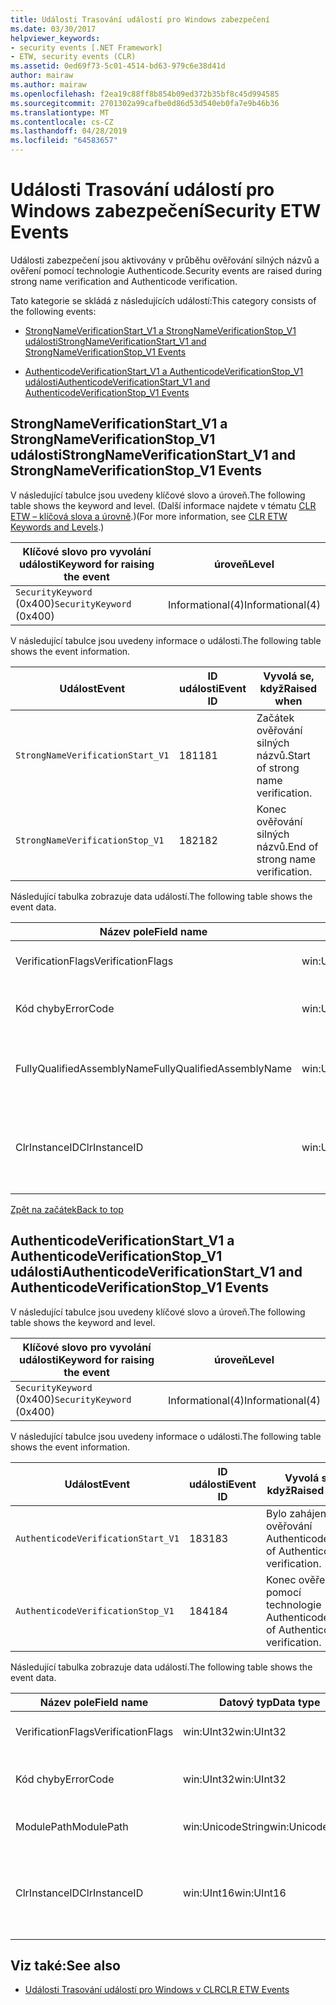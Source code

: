 ```yaml
---
title: Události Trasování událostí pro Windows zabezpečení
ms.date: 03/30/2017
helpviewer_keywords:
- security events [.NET Framework]
- ETW, security events (CLR)
ms.assetid: 0ed69f73-5c01-4514-bd63-979c6e38d41d
author: mairaw
ms.author: mairaw
ms.openlocfilehash: f2ea19c88ff8b854b09ed372b35bf8c45d994585
ms.sourcegitcommit: 2701302a99cafbe0d86d53d540eb0fa7e9b46b36
ms.translationtype: MT
ms.contentlocale: cs-CZ
ms.lasthandoff: 04/28/2019
ms.locfileid: "64583657"
---
```

# <a name="security-etw-events"></a><span data-ttu-id="0f5bb-102">Události Trasování událostí pro Windows zabezpečení</span><span class="sxs-lookup"><span data-stu-id="0f5bb-102">Security ETW Events</span></span>
<a name="top"></a> <span data-ttu-id="0f5bb-103">Události zabezpečení jsou aktivovány v průběhu ověřování silných názvů a ověření pomocí technologie Authenticode.</span><span class="sxs-lookup"><span data-stu-id="0f5bb-103">Security events are raised during strong name verification and Authenticode verification.</span></span>  
  
 <span data-ttu-id="0f5bb-104">Tato kategorie se skládá z následujících událostí:</span><span class="sxs-lookup"><span data-stu-id="0f5bb-104">This category consists of the following events:</span></span>  
  
- [<span data-ttu-id="0f5bb-105">StrongNameVerificationStart_V1 a StrongNameVerificationStop_V1 události</span><span class="sxs-lookup"><span data-stu-id="0f5bb-105">StrongNameVerificationStart_V1 and StrongNameVerificationStop_V1 Events</span></span>](#strongnameverificationstart_v1_and_strongnameverificationstop_v1_events)  
  
- [<span data-ttu-id="0f5bb-106">AuthenticodeVerificationStart_V1 a AuthenticodeVerificationStop_V1 události</span><span class="sxs-lookup"><span data-stu-id="0f5bb-106">AuthenticodeVerificationStart_V1 and AuthenticodeVerificationStop_V1 Events</span></span>](#authenticodeverificationstart_v1_and_authenticodeverificationstop_v1_events)  
  
<a name="strongnameverificationstart_v1_and_strongnameverificationstop_v1_events"></a>   
## <a name="strongnameverificationstartv1-and-strongnameverificationstopv1-events"></a><span data-ttu-id="0f5bb-107">StrongNameVerificationStart_V1 a StrongNameVerificationStop_V1 události</span><span class="sxs-lookup"><span data-stu-id="0f5bb-107">StrongNameVerificationStart_V1 and StrongNameVerificationStop_V1 Events</span></span>  
 <span data-ttu-id="0f5bb-108">V následující tabulce jsou uvedeny klíčové slovo a úroveň.</span><span class="sxs-lookup"><span data-stu-id="0f5bb-108">The following table shows the keyword and level.</span></span> <span data-ttu-id="0f5bb-109">(Další informace najdete v tématu [CLR ETW – klíčová slova a úrovně](../../../docs/framework/performance/clr-etw-keywords-and-levels.md).)</span><span class="sxs-lookup"><span data-stu-id="0f5bb-109">(For more information, see [CLR ETW Keywords and Levels](../../../docs/framework/performance/clr-etw-keywords-and-levels.md).)</span></span>  
  
|<span data-ttu-id="0f5bb-110">Klíčové slovo pro vyvolání události</span><span class="sxs-lookup"><span data-stu-id="0f5bb-110">Keyword for raising the event</span></span>|<span data-ttu-id="0f5bb-111">úroveň</span><span class="sxs-lookup"><span data-stu-id="0f5bb-111">Level</span></span>|  
|-----------------------------------|-----------|  
|<span data-ttu-id="0f5bb-112">`SecurityKeyword` (0x400)</span><span class="sxs-lookup"><span data-stu-id="0f5bb-112">`SecurityKeyword` (0x400)</span></span>|<span data-ttu-id="0f5bb-113">Informational(4)</span><span class="sxs-lookup"><span data-stu-id="0f5bb-113">Informational(4)</span></span>|  
  
 <span data-ttu-id="0f5bb-114">V následující tabulce jsou uvedeny informace o události.</span><span class="sxs-lookup"><span data-stu-id="0f5bb-114">The following table shows the event information.</span></span>  
  
|<span data-ttu-id="0f5bb-115">Událost</span><span class="sxs-lookup"><span data-stu-id="0f5bb-115">Event</span></span>|<span data-ttu-id="0f5bb-116">ID události</span><span class="sxs-lookup"><span data-stu-id="0f5bb-116">Event ID</span></span>|<span data-ttu-id="0f5bb-117">Vyvolá se, když</span><span class="sxs-lookup"><span data-stu-id="0f5bb-117">Raised when</span></span>|  
|-----------|--------------|-----------------|  
|`StrongNameVerificationStart_V1`|<span data-ttu-id="0f5bb-118">181</span><span class="sxs-lookup"><span data-stu-id="0f5bb-118">181</span></span>|<span data-ttu-id="0f5bb-119">Začátek ověřování silných názvů.</span><span class="sxs-lookup"><span data-stu-id="0f5bb-119">Start of strong name verification.</span></span>|  
|`StrongNameVerificationStop_V1`|<span data-ttu-id="0f5bb-120">182</span><span class="sxs-lookup"><span data-stu-id="0f5bb-120">182</span></span>|<span data-ttu-id="0f5bb-121">Konec ověřování silných názvů.</span><span class="sxs-lookup"><span data-stu-id="0f5bb-121">End of strong name verification.</span></span>|  
  
 <span data-ttu-id="0f5bb-122">Následující tabulka zobrazuje data událostí.</span><span class="sxs-lookup"><span data-stu-id="0f5bb-122">The following table shows the event data.</span></span>  
  
|<span data-ttu-id="0f5bb-123">Název pole</span><span class="sxs-lookup"><span data-stu-id="0f5bb-123">Field name</span></span>|<span data-ttu-id="0f5bb-124">Datový typ</span><span class="sxs-lookup"><span data-stu-id="0f5bb-124">Data type</span></span>|<span data-ttu-id="0f5bb-125">Popis</span><span class="sxs-lookup"><span data-stu-id="0f5bb-125">Description</span></span>|  
|----------------|---------------|-----------------|  
|<span data-ttu-id="0f5bb-126">VerificationFlags</span><span class="sxs-lookup"><span data-stu-id="0f5bb-126">VerificationFlags</span></span>|<span data-ttu-id="0f5bb-127">win:UInt32</span><span class="sxs-lookup"><span data-stu-id="0f5bb-127">win:UInt32</span></span>|<span data-ttu-id="0f5bb-128">Příznaky ověření.</span><span class="sxs-lookup"><span data-stu-id="0f5bb-128">The verification flags.</span></span>|  
|<span data-ttu-id="0f5bb-129">Kód chyby</span><span class="sxs-lookup"><span data-stu-id="0f5bb-129">ErrorCode</span></span>|<span data-ttu-id="0f5bb-130">win:UInt32</span><span class="sxs-lookup"><span data-stu-id="0f5bb-130">win:UInt32</span></span>|<span data-ttu-id="0f5bb-131">Kód chyby HResult.</span><span class="sxs-lookup"><span data-stu-id="0f5bb-131">The HResult error code.</span></span>|  
|<span data-ttu-id="0f5bb-132">FullyQualifiedAssemblyName</span><span class="sxs-lookup"><span data-stu-id="0f5bb-132">FullyQualifiedAssemblyName</span></span>|<span data-ttu-id="0f5bb-133">win:UnicodeString</span><span class="sxs-lookup"><span data-stu-id="0f5bb-133">win:UnicodeString</span></span>|<span data-ttu-id="0f5bb-134">Plně kvalifikovaný název.</span><span class="sxs-lookup"><span data-stu-id="0f5bb-134">The fully qualified assembly name.</span></span>|  
|<span data-ttu-id="0f5bb-135">ClrInstanceID</span><span class="sxs-lookup"><span data-stu-id="0f5bb-135">ClrInstanceID</span></span>|<span data-ttu-id="0f5bb-136">win:UInt16</span><span class="sxs-lookup"><span data-stu-id="0f5bb-136">win:UInt16</span></span>|<span data-ttu-id="0f5bb-137">Jedinečné ID instance CLR nebo CoreCLR.</span><span class="sxs-lookup"><span data-stu-id="0f5bb-137">Unique ID for the instance of CLR or CoreCLR.</span></span>|  
  
 [<span data-ttu-id="0f5bb-138">Zpět na začátek</span><span class="sxs-lookup"><span data-stu-id="0f5bb-138">Back to top</span></span>](#top)  
  
<a name="authenticodeverificationstart_v1_and_authenticodeverificationstop_v1_events"></a>   
## <a name="authenticodeverificationstartv1-and-authenticodeverificationstopv1-events"></a><span data-ttu-id="0f5bb-139">AuthenticodeVerificationStart_V1 a AuthenticodeVerificationStop_V1 události</span><span class="sxs-lookup"><span data-stu-id="0f5bb-139">AuthenticodeVerificationStart_V1 and AuthenticodeVerificationStop_V1 Events</span></span>  
 <span data-ttu-id="0f5bb-140">V následující tabulce jsou uvedeny klíčové slovo a úroveň.</span><span class="sxs-lookup"><span data-stu-id="0f5bb-140">The following table shows the keyword and level.</span></span>  
  
|<span data-ttu-id="0f5bb-141">Klíčové slovo pro vyvolání události</span><span class="sxs-lookup"><span data-stu-id="0f5bb-141">Keyword for raising the event</span></span>|<span data-ttu-id="0f5bb-142">úroveň</span><span class="sxs-lookup"><span data-stu-id="0f5bb-142">Level</span></span>|  
|-----------------------------------|-----------|  
|<span data-ttu-id="0f5bb-143">`SecurityKeyword` (0x400)</span><span class="sxs-lookup"><span data-stu-id="0f5bb-143">`SecurityKeyword` (0x400)</span></span>|<span data-ttu-id="0f5bb-144">Informational(4)</span><span class="sxs-lookup"><span data-stu-id="0f5bb-144">Informational(4)</span></span>|  
  
 <span data-ttu-id="0f5bb-145">V následující tabulce jsou uvedeny informace o události.</span><span class="sxs-lookup"><span data-stu-id="0f5bb-145">The following table shows the event information.</span></span>  
  
|<span data-ttu-id="0f5bb-146">Událost</span><span class="sxs-lookup"><span data-stu-id="0f5bb-146">Event</span></span>|<span data-ttu-id="0f5bb-147">ID události</span><span class="sxs-lookup"><span data-stu-id="0f5bb-147">Event ID</span></span>|<span data-ttu-id="0f5bb-148">Vyvolá se, když</span><span class="sxs-lookup"><span data-stu-id="0f5bb-148">Raised when</span></span>|  
|-----------|--------------|-----------------|  
|`AuthenticodeVerificationStart_V1`|<span data-ttu-id="0f5bb-149">183</span><span class="sxs-lookup"><span data-stu-id="0f5bb-149">183</span></span>|<span data-ttu-id="0f5bb-150">Bylo zahájeno ověřování Authenticode.</span><span class="sxs-lookup"><span data-stu-id="0f5bb-150">Start of Authenticode verification.</span></span>|  
|`AuthenticodeVerificationStop_V1`|<span data-ttu-id="0f5bb-151">184</span><span class="sxs-lookup"><span data-stu-id="0f5bb-151">184</span></span>|<span data-ttu-id="0f5bb-152">Konec ověření pomocí technologie Authenticode.</span><span class="sxs-lookup"><span data-stu-id="0f5bb-152">End of Authenticode verification.</span></span>|  
  
 <span data-ttu-id="0f5bb-153">Následující tabulka zobrazuje data událostí.</span><span class="sxs-lookup"><span data-stu-id="0f5bb-153">The following table shows the event data.</span></span>  
  
|<span data-ttu-id="0f5bb-154">Název pole</span><span class="sxs-lookup"><span data-stu-id="0f5bb-154">Field name</span></span>|<span data-ttu-id="0f5bb-155">Datový typ</span><span class="sxs-lookup"><span data-stu-id="0f5bb-155">Data type</span></span>|<span data-ttu-id="0f5bb-156">Popis</span><span class="sxs-lookup"><span data-stu-id="0f5bb-156">Description</span></span>|  
|----------------|---------------|-----------------|  
|<span data-ttu-id="0f5bb-157">VerificationFlags</span><span class="sxs-lookup"><span data-stu-id="0f5bb-157">VerificationFlags</span></span>|<span data-ttu-id="0f5bb-158">win:UInt32</span><span class="sxs-lookup"><span data-stu-id="0f5bb-158">win:UInt32</span></span>|<span data-ttu-id="0f5bb-159">Příznaky ověření.</span><span class="sxs-lookup"><span data-stu-id="0f5bb-159">The verification flags.</span></span>|  
|<span data-ttu-id="0f5bb-160">Kód chyby</span><span class="sxs-lookup"><span data-stu-id="0f5bb-160">ErrorCode</span></span>|<span data-ttu-id="0f5bb-161">win:UInt32</span><span class="sxs-lookup"><span data-stu-id="0f5bb-161">win:UInt32</span></span>|<span data-ttu-id="0f5bb-162">Kód chyby HResult.</span><span class="sxs-lookup"><span data-stu-id="0f5bb-162">The HResult error code.</span></span>|  
|<span data-ttu-id="0f5bb-163">ModulePath</span><span class="sxs-lookup"><span data-stu-id="0f5bb-163">ModulePath</span></span>|<span data-ttu-id="0f5bb-164">win:UnicodeString</span><span class="sxs-lookup"><span data-stu-id="0f5bb-164">win:UnicodeString</span></span>|<span data-ttu-id="0f5bb-165">Cesta modulu.</span><span class="sxs-lookup"><span data-stu-id="0f5bb-165">The module path.</span></span>|  
|<span data-ttu-id="0f5bb-166">ClrInstanceID</span><span class="sxs-lookup"><span data-stu-id="0f5bb-166">ClrInstanceID</span></span>|<span data-ttu-id="0f5bb-167">win:UInt16</span><span class="sxs-lookup"><span data-stu-id="0f5bb-167">win:UInt16</span></span>|<span data-ttu-id="0f5bb-168">Jedinečné ID instance CLR nebo CoreCLR.</span><span class="sxs-lookup"><span data-stu-id="0f5bb-168">Unique ID for the instance of CLR or CoreCLR.</span></span>|  
  
## <a name="see-also"></a><span data-ttu-id="0f5bb-169">Viz také:</span><span class="sxs-lookup"><span data-stu-id="0f5bb-169">See also</span></span>

- [<span data-ttu-id="0f5bb-170">Události Trasování událostí pro Windows v CLR</span><span class="sxs-lookup"><span data-stu-id="0f5bb-170">CLR ETW Events</span></span>](../../../docs/framework/performance/clr-etw-events.md)
